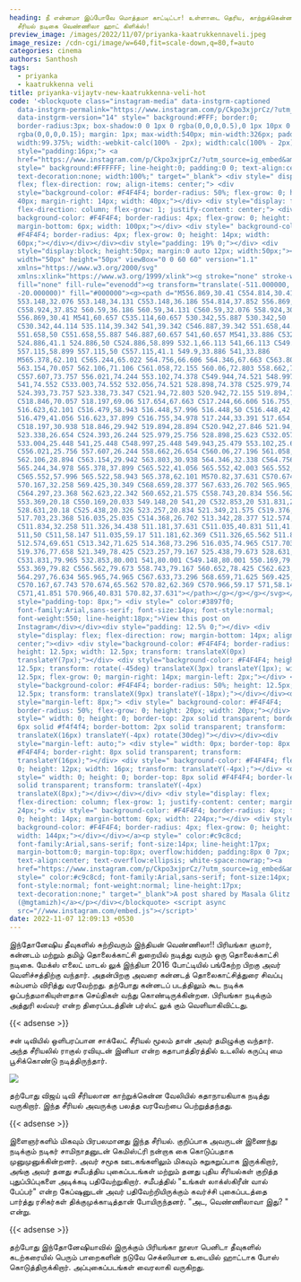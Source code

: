```yaml
---
heading: நீ என்னமா இப்போவே மொத்தமா காட்டிட்டா! உள்ளாடை தெரிய, காற்றுக்கென்ன வேலி
  சீரியல் நடிகை வெண்ணிலா ஹாட் கிளிக்ஸ்!
preview_image: /images/2022/11/07/priyanka-kaatrukkennaveli.jpeg
image_resize: /cdn-cgi/image/w=640,fit=scale-down,q=80,f=auto
categories: cinema
authors: Santhosh
tags:
  - priyanka
  - kaatrukkenna veli
title: priyanka-vijaytv-new-kaatrukkenna-veli-hot
code: '<blockquote class="instagram-media" data-instgrm-captioned
  data-instgrm-permalink="https://www.instagram.com/p/Ckpo3xjprCz/?utm_source=ig_embed&amp;utm_campaign=loading"
  data-instgrm-version="14" style=" background:#FFF; border:0;
  border-radius:3px; box-shadow:0 0 1px 0 rgba(0,0,0,0.5),0 1px 10px 0
  rgba(0,0,0,0.15); margin: 1px; max-width:540px; min-width:326px; padding:0;
  width:99.375%; width:-webkit-calc(100% - 2px); width:calc(100% - 2px);"><div
  style="padding:16px;"> <a
  href="https://www.instagram.com/p/Ckpo3xjprCz/?utm_source=ig_embed&amp;utm_campaign=loading"
  style=" background:#FFFFFF; line-height:0; padding:0 0; text-align:center;
  text-decoration:none; width:100%;" target="_blank"> <div style=" display:
  flex; flex-direction: row; align-items: center;"> <div
  style="background-color: #F4F4F4; border-radius: 50%; flex-grow: 0; height:
  40px; margin-right: 14px; width: 40px;"></div> <div style="display: flex;
  flex-direction: column; flex-grow: 1; justify-content: center;"> <div style="
  background-color: #F4F4F4; border-radius: 4px; flex-grow: 0; height: 14px;
  margin-bottom: 6px; width: 100px;"></div> <div style=" background-color:
  #F4F4F4; border-radius: 4px; flex-grow: 0; height: 14px; width:
  60px;"></div></div></div><div style="padding: 19% 0;"></div> <div
  style="display:block; height:50px; margin:0 auto 12px; width:50px;"><svg
  width="50px" height="50px" viewBox="0 0 60 60" version="1.1"
  xmlns="https://www.w3.org/2000/svg"
  xmlns:xlink="https://www.w3.org/1999/xlink"><g stroke="none" stroke-width="1"
  fill="none" fill-rule="evenodd"><g transform="translate(-511.000000,
  -20.000000)" fill="#000000"><g><path d="M556.869,30.41 C554.814,30.41
  553.148,32.076 553.148,34.131 C553.148,36.186 554.814,37.852 556.869,37.852
  C558.924,37.852 560.59,36.186 560.59,34.131 C560.59,32.076 558.924,30.41
  556.869,30.41 M541,60.657 C535.114,60.657 530.342,55.887 530.342,50
  C530.342,44.114 535.114,39.342 541,39.342 C546.887,39.342 551.658,44.114
  551.658,50 C551.658,55.887 546.887,60.657 541,60.657 M541,33.886 C532.1,33.886
  524.886,41.1 524.886,50 C524.886,58.899 532.1,66.113 541,66.113 C549.9,66.113
  557.115,58.899 557.115,50 C557.115,41.1 549.9,33.886 541,33.886
  M565.378,62.101 C565.244,65.022 564.756,66.606 564.346,67.663 C563.803,69.06
  563.154,70.057 562.106,71.106 C561.058,72.155 560.06,72.803 558.662,73.347
  C557.607,73.757 556.021,74.244 553.102,74.378 C549.944,74.521 548.997,74.552
  541,74.552 C533.003,74.552 532.056,74.521 528.898,74.378 C525.979,74.244
  524.393,73.757 523.338,73.347 C521.94,72.803 520.942,72.155 519.894,71.106
  C518.846,70.057 518.197,69.06 517.654,67.663 C517.244,66.606 516.755,65.022
  516.623,62.101 C516.479,58.943 516.448,57.996 516.448,50 C516.448,42.003
  516.479,41.056 516.623,37.899 C516.755,34.978 517.244,33.391 517.654,32.338
  C518.197,30.938 518.846,29.942 519.894,28.894 C520.942,27.846 521.94,27.196
  523.338,26.654 C524.393,26.244 525.979,25.756 528.898,25.623 C532.057,25.479
  533.004,25.448 541,25.448 C548.997,25.448 549.943,25.479 553.102,25.623
  C556.021,25.756 557.607,26.244 558.662,26.654 C560.06,27.196 561.058,27.846
  562.106,28.894 C563.154,29.942 563.803,30.938 564.346,32.338 C564.756,33.391
  565.244,34.978 565.378,37.899 C565.522,41.056 565.552,42.003 565.552,50
  C565.552,57.996 565.522,58.943 565.378,62.101 M570.82,37.631 C570.674,34.438
  570.167,32.258 569.425,30.349 C568.659,28.377 567.633,26.702 565.965,25.035
  C564.297,23.368 562.623,22.342 560.652,21.575 C558.743,20.834 556.562,20.326
  553.369,20.18 C550.169,20.033 549.148,20 541,20 C532.853,20 531.831,20.033
  528.631,20.18 C525.438,20.326 523.257,20.834 521.349,21.575 C519.376,22.342
  517.703,23.368 516.035,25.035 C514.368,26.702 513.342,28.377 512.574,30.349
  C511.834,32.258 511.326,34.438 511.181,37.631 C511.035,40.831 511,41.851
  511,50 C511,58.147 511.035,59.17 511.181,62.369 C511.326,65.562 511.834,67.743
  512.574,69.651 C513.342,71.625 514.368,73.296 516.035,74.965 C517.703,76.634
  519.376,77.658 521.349,78.425 C523.257,79.167 525.438,79.673 528.631,79.82
  C531.831,79.965 532.853,80.001 541,80.001 C549.148,80.001 550.169,79.965
  553.369,79.82 C556.562,79.673 558.743,79.167 560.652,78.425 C562.623,77.658
  564.297,76.634 565.965,74.965 C567.633,73.296 568.659,71.625 569.425,69.651
  C570.167,67.743 570.674,65.562 570.82,62.369 C570.966,59.17 571,58.147 571,50
  C571,41.851 570.966,40.831 570.82,37.631"></path></g></g></g></svg></div><div
  style="padding-top: 8px;"> <div style=" color:#3897f0;
  font-family:Arial,sans-serif; font-size:14px; font-style:normal;
  font-weight:550; line-height:18px;">View this post on
  Instagram</div></div><div style="padding: 12.5% 0;"></div> <div
  style="display: flex; flex-direction: row; margin-bottom: 14px; align-items:
  center;"><div> <div style="background-color: #F4F4F4; border-radius: 50%;
  height: 12.5px; width: 12.5px; transform: translateX(0px)
  translateY(7px);"></div> <div style="background-color: #F4F4F4; height:
  12.5px; transform: rotate(-45deg) translateX(3px) translateY(1px); width:
  12.5px; flex-grow: 0; margin-right: 14px; margin-left: 2px;"></div> <div
  style="background-color: #F4F4F4; border-radius: 50%; height: 12.5px; width:
  12.5px; transform: translateX(9px) translateY(-18px);"></div></div><div
  style="margin-left: 8px;"> <div style=" background-color: #F4F4F4;
  border-radius: 50%; flex-grow: 0; height: 20px; width: 20px;"></div> <div
  style=" width: 0; height: 0; border-top: 2px solid transparent; border-left:
  6px solid #f4f4f4; border-bottom: 2px solid transparent; transform:
  translateX(16px) translateY(-4px) rotate(30deg)"></div></div><div
  style="margin-left: auto;"> <div style=" width: 0px; border-top: 8px solid
  #F4F4F4; border-right: 8px solid transparent; transform:
  translateY(16px);"></div> <div style=" background-color: #F4F4F4; flex-grow:
  0; height: 12px; width: 16px; transform: translateY(-4px);"></div> <div
  style=" width: 0; height: 0; border-top: 8px solid #F4F4F4; border-left: 8px
  solid transparent; transform: translateY(-4px)
  translateX(8px);"></div></div></div> <div style="display: flex;
  flex-direction: column; flex-grow: 1; justify-content: center; margin-bottom:
  24px;"> <div style=" background-color: #F4F4F4; border-radius: 4px; flex-grow:
  0; height: 14px; margin-bottom: 6px; width: 224px;"></div> <div style="
  background-color: #F4F4F4; border-radius: 4px; flex-grow: 0; height: 14px;
  width: 144px;"></div></div></a><p style=" color:#c9c8cd;
  font-family:Arial,sans-serif; font-size:14px; line-height:17px;
  margin-bottom:0; margin-top:8px; overflow:hidden; padding:8px 0 7px;
  text-align:center; text-overflow:ellipsis; white-space:nowrap;"><a
  href="https://www.instagram.com/p/Ckpo3xjprCz/?utm_source=ig_embed&amp;utm_campaign=loading"
  style=" color:#c9c8cd; font-family:Arial,sans-serif; font-size:14px;
  font-style:normal; font-weight:normal; line-height:17px;
  text-decoration:none;" target="_blank">A post shared by Masala Glitz
  (@mgtamizh)</a></p></div></blockquote> <script async
  src="//www.instagram.com/embed.js"></script>'
date: 2022-11-07 12:09:13 +0530
---
```

இந்தோனேஷிய தீவுகளில் சுற்றிவரும் இந்தியன் வெண்ணிலா!!
பிரியங்கா குமார், கன்னடம் மற்றும் தமிழ் தொலைக்காட்சி துறையில் நடித்து வரும்  ஒரு தொலைக்காட்சி நடிகை.  மேக்ஸ் எலைட் மாடல் லுக் இந்தியா 2016 போட்டியில் பங்கேற்ற பிறகு அவர் வெளிச்சத்திற்கு வந்தார். அதன்பிறகு அவரை கன்னடத் தொலைகாட்சித்துரை சிவப்பு கம்பளம் விரித்து வரவேற்றது. தற்போது கன்னடப் படத்திலும் கூட நடிக்க ஓப்பந்தமாகியுள்ளதாக செய்திகள் வந்து கொண்டிருக்கின்றன. பிரியங்கா நடிக்கும் அத்துரி லவ்வர் என்ற திரைப்படத்தின் பர்ஸ்ட் லுக் கும் வெளியாகிவிட்டது.

{{< adsense >}}


சன் டிவியில் ஒளிபரப்பான சாக்லேட் சீரியல் மூலம் தான் அவர் தமிழுக்கு வந்தார். அந்த சீரியலில் ராகுல் ரவியுடன் இனியா என்ற கதாபாத்திரத்தில் உடலில் கருப்பு மை பூசிக்கொண்டு நடித்திருந்தார். 

![](/images/2022/11/07/priyanka-vijaytv-new-kaatrukkenna-veli-hot.jpeg)

தற்போது விஜய் டிவி சீரியலான காற்றுக்கென்ன வேலியில் கதாநாயகியாக நடித்து வருகிறார். இந்த சீரியல் அவருக்கு பலத்த வரவேற்பை பெற்றுத்தந்தது.

{{< adsense >}}


இளைஞர்களிம் மிகவும் பிரபலமானது இந்த சீரியல். குறிப்பாக அவருடன் இணைந்து நடிக்கும் நடிகர் சாமிநாதனுடன் கெமிஸ்ட்ரி நன்றாக கை கொடுப்பதாக முனுமுனுக்கின்றனர்.
அவர் சமூக ஊடகங்களிலும் மிகவும் சுறுசுறுப்பாக இருக்கிறார், அங்கு அவர் தனது சமீபத்திய புகைப்படங்கள் மற்றும் தனது புதிய சீரியல்கள் குறித்த புதுப்பிப்புகளை அடிக்கடி பதிவேற்றுகிறார். சமீபத்தில் "உங்கள் லாக்ஸ்கிரீன் வால் பேப்பர்" என்ற கேப்ஷனுடன் அவர் பதிவேற்றியிருக்கும் கவர்ச்சி புகைப்படத்தை பார்த்து ரசிகர்கள் திக்குமுக்காடித்தான்  போயிருந்தனர். "அட, வெண்ணிலாவா இது? " என்று.

{{< adsense >}}


தற்போது இந்தோனேஷியாவில் இருக்கும் பிரியங்கா நூஸா பெனிடா தீவுகளில் கடற்கரையில் பெரும் பாறைகளின் நடுவே செக்ஸியான உடையில் ஹாட்டாக போஸ் கொடுத்திருக்கிறார். அப்புகைப்படங்கள் வைரலாகி வருகிறது.